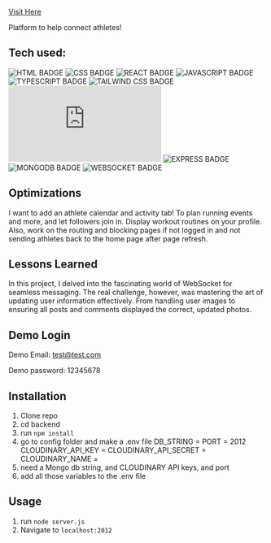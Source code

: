 <a href="https://lockerroom.vercel.app/" target="_blank">Visit Here</a>
<a href="https://lockerroom.vercel.app/" target="_blank">
<!--
<img src="https://github.com/aryan10293/lockerroom/assets/64954226/cc5c0e6e-e401-47b8-9c65-eda967d7bc87" width="100%" alt="https://lockerroom.vercel.app/"/>
-->


</a>

Platform to help connect athletes! 


## Tech used:
![HTML BADGE](https://img.shields.io/static/v1?label=|&message=HTML&color=23555f&style=plastic&logo=html5)
![CSS BADGE](https://img.shields.io/static/v1?label=|&message=CSS&color=285f65&style=plastic&logo=css3)
![REACT BADGE](https://img.shields.io/static/v1?label=|&message=REACT&color=61dafb&style=plastic&logo=react)
![JAVASCRIPT BADGE](https://img.shields.io/static/v1?label=|&message=JAVASCRIPT&color=3c7f5d&style=plastic&logo=javascript)
![TYPESCRIPT BADGE](https://img.shields.io/static/v1?label=|&message=TYPESCRIPT&color=3178C6&style=plastic&logo=typescript)
![TAILWIND CSS BADGE](https://img.shields.io/static/v1?label=|&message=TAILWIND%20CSS&color=38b2ac&style=plastic&logo=tailwind-css)
![NODEJS BADGE](https://img.shields.io/static/v1?label=|&message=NODE.JS&color=339933&style=plastic&logo=node.js)
![EXPRESS BADGE](https://img.shields.io/static/v1?label=|&message=EXPRESS&color=bbb111&style=plastic&logo=express)
![MONGODB BADGE](https://img.shields.io/static/v1?label=|&message=MONGODB&color=cdd148&style=plastic&logo=mongodb)
![WEBSOCKET BADGE](https://img.shields.io/static/v1?label=|&message=WEBSOCKET&color=7289DA&style=plastic&logo=websocket)




## Optimizations
I want to add an athlete calendar and activity tab! To plan running events and more, and let followers join in. Display workout routines on your profile. Also, work on the routing and blocking pages if not logged in and not sending athletes back to the home page after page refresh.

## Lessons Learned

In this project, I delved into the fascinating world of WebSocket for seamless messaging. The real challenge, however, was mastering the art of updating user information effectively. From handling user images to ensuring all posts and comments displayed the correct, updated photos.


## Demo Login


Demo Email: test@test.com

Demo password: 12345678


## Installation

1. Clone repo
2. cd backend
3. run `npm install`
4. go to config folder and make a .env file
DB_STRING = 
PORT = 2012
CLOUDINARY_API_KEY = 
CLOUDINARY_API_SECRET = 
CLOUDINARY_NAME = 
5. need a Mongo db string, and CLOUDINARY API keys, and port
6. add all those variables to the .env file

## Usage

1. run `node server.js`
2. Navigate to `localhost:2012`

<!-- 
## More Projects

<table bordercolor="#66b2b2">
  
  <tr>
    <td width="33.3%"  style="align:center;" valign="top">
        <a target="_blank" href="https://github.com/CharlesCreativeContent/Rigley2-FlappyBug">Rigley 2: Flappy Bug</a>
        <br />
        <a target="_blank" href="https://github.com/CharlesCreativeContent/Rigley2-FlappyBug">
            <img src="https://github.com/CharlesCreativeContent/CharlesCreativeContent/raw/main/images/gif2.gif" width="100%"  alt="Rigley 2: Flappy Bug"/>
        </a>
    </td>
    <td width="33.3%" valign="top">
        <a target="_blank" href="https://github.com/CharlesCreativeContent/matching-card-game"> Matching Card Game</a>
        <br />
        <a target="_blank" href="https://github.com/CharlesCreativeContent/matching-card-game">
          <img src="https://github.com/CharlesCreativeContent/CharlesCreativeContent/raw/main/images/gif3.gif" width="100%" alt="Matching Card Game"/>
        </a>
    </td>
    <td width="33.3%" valign="top">
        <a target="_blank" href="https://github.com/CharlesCreativeContent/Portfolio2021">Portfolio</a>
        <br />
        <a target="_blank" href="https://github.com/CharlesCreativeContent/Portfolio2021/">
          <img src="https://github.com/CharlesCreativeContent/CharlesCreativeContent/raw/main/images/gif4.gif" width="100%" alt="Portfolio"/>
        </a>
    </td>
  </tr>
</table>
-->


